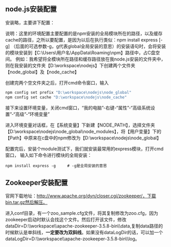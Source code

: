 ## node.js安装配置

安装略，主要讲下配置：

说明：这里的环境配置主要配置的是npm安装的全局模块所在的路径，以及缓存cache的路径，之所以要配置，是因为以后在执行类似：npm install express [-g] （后面的可选参数-g，g代表global全局安装的意思）的安装语句时，会将安装的模块安装到【C:\Users\用户名\AppData\Roaming\npm】路径中，占C盘空间。
例如：我希望将全模块所在路径和缓存路径放在我node.js安装的文件夹中，则在我安装的文件夹【D:\workspace\nodejs】下创建两个文件夹【node_global】及【node_cache】

创建完两个空文件夹之后，打开cmd命令窗口，输入

```cmd
npm config set prefix "D:\workspace\nodejs\node_global"
npm config set cache "D:\workspace\nodejs\node_cache"
```

接下来设置环境变量，关闭cmd窗口，“我的电脑”-右键-“属性”-“高级系统设置”-“高级”-“环境变量”

进入环境变量对话框，在【系统变量】下新建【NODE_PATH】，选择文件夹【D:\workspace\nodejs\node_global\node_modules】，将【用户变量】下的【Path】中原来在c盘中的npm修改为【D:\workspace\nodejs\node_global】

配置完后，安装个module测试下，我们就安装最常用的express模块，打开cmd窗口，
输入如下命令进行模块的全局安装：

```
npm install express -g     # -g是全局安装的意思
```

## Zookeeper安装配置

官网下载地址：http://www.apache.org/dyn/closer.cgi/zookeeper/，下载bin.tar.gz然后解压。

进入conf目录，有一个zoo_sample.cfg文件，将其复制修改为zoo.cfg，因为zookeeper启动时默认会找这个文件。然后打开该文件，修改 dataDir=D:\\\workspace\\\apache-zookeeper-3.5.8-bin\\\data,复制data路径的时候默认是单斜线，**一定要改为双斜线**。如果没有dataLogDir的话，可以加一个dataLogDir=D:\\\workspace\\\apache-zookeeper-3.5.8-bin\\\log。
